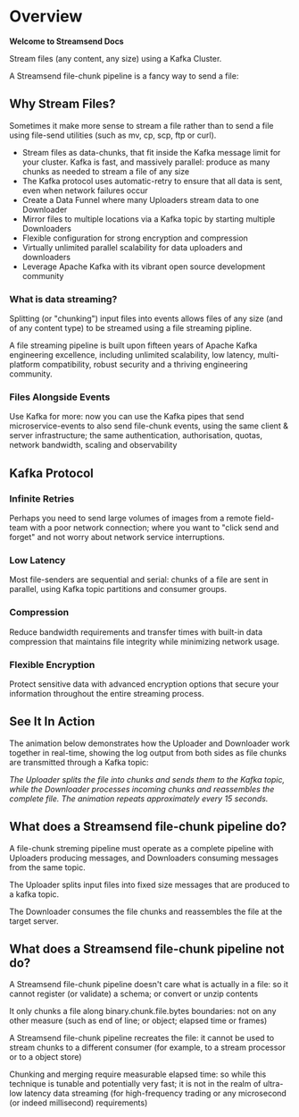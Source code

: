 # Overview

**Welcome to Streamsend Docs**

Stream files (any content, any size) using a Kafka Cluster.

A Streamsend file-chunk pipeline is a fancy way to send a file:

## Why Stream Files?

Sometimes it make more sense to stream a file rather than to send a file using file-send utilities (such as mv, cp, scp, ftp or curl).

- Stream files as data-chunks, that fit inside the Kafka message limit for your cluster. Kafka is fast, and massively parallel: produce as many chunks as needed to stream a file of any size
- The Kafka protocol uses automatic-retry to ensure that all data is sent, even when network failures occur
- Create a Data Funnel where many Uploaders stream data to one Downloader
- Mirror files to multiple locations via a Kafka topic by starting multiple Downloaders
- Flexible configuration for strong encryption and compression
- Virtually unlimited parallel scalability for data uploaders and downloaders
- Leverage Apache Kafka with its vibrant open source development community

### What is data streaming?

Splitting (or "chunking") input files into events allows files of any size (and of any content type) to be streamed using a file streaming pipline.

A file streaming pipeline is built upon fifteen years of Apache Kafka engineering excellence, including unlimited scalability, low latency, multi-platform compatibility, robust security and a thriving engineering community.

### Files Alongside Events

Use Kafka for more: now you can use the Kafka pipes that send microservice-events to also send file-chunk events, using the same client & server infrastructure; the same authentication, authorisation, quotas, network bandwidth, scaling and observability

## Kafka Protocol

### Infinite Retries

Perhaps you need to send large volumes of images from a remote field-team with a poor network connection; where you want to "click send and forget" and not worry about network service interruptions.

### Low Latency

Most file-senders are sequential and serial: chunks of a file are sent in parallel, using Kafka topic partitions and consumer groups.

### Compression

Reduce bandwidth requirements and transfer times with built-in data compression that maintains file integrity while minimizing network usage.

### Flexible Encryption

Protect sensitive data with advanced encryption options that secure your information throughout the entire streaming process.

## See It In Action

The animation below demonstrates how the Uploader and Downloader work together in real-time, showing the log output from both sides as file chunks are transmitted through a Kafka topic:

<div id="streamsend-animation"></div>

*The Uploader splits the file into chunks and sends them to the Kafka topic, while the Downloader processes incoming chunks and reassembles the complete file. The animation repeats approximately every 15 seconds.*

<style>
.streamsend-animation-container {
  font-family: -apple-system, BlinkMacSystemFont, "Segoe UI", Roboto, Helvetica, Arial, sans-serif;
  display: flex;
  flex-direction: column;
  width: 100%;
  max-width: 900px;
  margin: 20px auto;
  background: white;
  border-radius: 8px;
  padding: 15px;
  box-shadow: 0 2px 6px rgba(0,0,0,0.1);
}

.animation-controls {
  text-align: center;
  margin-bottom: 20px;
}

.animation-button {
  background-color: #4285F4;
  color: white;
  border: none;
  padding: 8px 16px;
  border-radius: 4px;
  cursor: pointer;
  font-size: 14px;
}

.animation-button:hover {
  background-color: #3367d6;
}

.log-panels {
  display: flex;
  gap: 20px;
}

.log-panel {
  flex: 1;
  border-radius: 8px;
  padding: 12px;
  height: 280px;
  overflow: auto;
}

.uploader-panel {
  border: 2px solid #4285F4;
  background-color: rgba(66, 133, 244, 0.1);
}

.downloader-panel {
  border: 2px solid #34A853;
  background-color: rgba(52, 168, 83, 0.1);
}

.panel-title {
  font-weight: bold;
  margin-bottom: 10px;
  padding-bottom: 5px;
  border-bottom: 1px solid rgba(0,0,0,0.1);
}

.uploader-title {
  color: #4285F4;
}

.downloader-title {
  color: #34A853;
}

.log-entry {
  font-family: monospace;
  padding: 3px 0;
  font-size: 13px;
  white-space: pre-wrap;
  word-break: break-all;
}

.uploader-log {
  color: #174EA6;
}

.downloader-log {
  color: #0D652D;
}

.connector {
  display: flex;
  flex-direction: column;
  align-items: center;
  justify-content: center;
  padding: 0 10px;
  margin-top: 50px;
}

.kafka-label {
  font-size: 12px;
  color: #5F6368;
  margin-bottom: 10px;
}

.arrow-line {
  height: 100px;
  width: 2px;
  background: repeating-linear-gradient(to bottom, #5F6368 0, #5F6368 5px, transparent 5px, transparent 10px);
}

.arrow-head {
  width: 0;
  height: 0;
  border-left: 6px solid transparent;
  border-right: 6px solid transparent;
  border-top: 8px solid #5F6368;
}

.animation-footer {
  text-align: center;
  font-size: 12px;
  color: #5F6368;
  margin-top: 10px;
}

@media (max-width: 768px) {
  .log-panels {
    flex-direction: column;
  }
  
  .connector {
    display: none;
  }
}
</style>

<script>
// This function creates and manages the Streamsend animation
function initStreamsendAnimation() {
  // Create animation container
  const container = document.createElement('div');
  container.className = 'streamsend-animation-container';
  container.innerHTML = `
    <div class="animation-controls">
      <button id="toggle-animation" class="animation-button">Pause Animation</button>
    </div>
    
    <div class="log-panels">
      <div class="log-panel uploader-panel">
        <div class="panel-title uploader-title">Uploader</div>
        <div id="uploader-logs"></div>
      </div>
      
      <div class="connector">
        <div class="kafka-label">Kafka Topic</div>
        <div class="arrow-line"></div>
        <div class="arrow-head"></div>
      </div>
      
      <div class="log-panel downloader-panel">
        <div class="panel-title downloader-title">Downloader</div>
        <div id="downloader-logs"></div>
      </div>
    </div>
    
    <div class="animation-footer">
      Visualization of file chunks being streamed from Uploader to Downloader through a Kafka topic
    </div>
  `;
  
  // Find the animation placeholder and insert our animation
  const placeholder = document.getElementById('streamsend-animation');
  if (placeholder) {
    placeholder.appendChild(container);
    
    // Animation configuration
    const uploaderLogs = [
      { text: "audioRec_2.2MB.mpg: 2200000 bytes, starting chunking", delay: 300 },
      { text: "audioRec_2.2MB.mpg: (00001 of 00003) chunk uploaded", delay: 800 },
      { text: "audioRec_2.2MB.mpg: (00002 of 00003) chunk uploaded", delay: 1200 },
      { text: "audioRec_2.2MB.mpg: (00003 of 00003) chunk uploaded", delay: 900 },
      { text: "audioRec_2.2MB.mpg: finished 3 chunk uploads", delay: 400 },
      { text: "audioRec_2.2MB.mpg: MD5=4fb8086802ae70fc4eef88666eb96d40", delay: 600 }
    ];

    const downloaderLogs = [
      { text: "audioRec_2.2MB.mpg: (00001 of 00003) downloaded first chunk", delay: 300, requiresUploaderStep: 3 },
      { text: "audioRec_2.2MB.mpg: (00002 of 00003) consumed next chunk (1024000 downloaded)", delay: 1300, requiresUploaderStep: 3 },
      { text: "audioRec_2.2MB.mpg: (00003 of 00003) consumed next chunk (2048000 downloaded)", delay: 1100, requiresUploaderStep: 3 },
      { text: "audioRec_2.2MB.mpg: Merge complete (2200000 bytes)", delay: 800, requiresUploaderStep: 4 },
      { text: "audioRec_2.2MB.mpg: MD5 ok: 4fb8086802ae70fc4eef88666eb96d40", delay: 600, requiresUploaderStep: 5 }
    ];

    // Animation state
    let isRunning = true;
    let timeoutId = null;
    let cycleCount = 0;

    // DOM elements
    const uploaderLogsEl = document.getElementById('uploader-logs');
    const downloaderLogsEl = document.getElementById('downloader-logs');
    const toggleButton = document.getElementById('toggle-animation');

    // Add randomness to timing
    function addJitter(delay) {
      return delay + (Math.random() * 400 - 200);
    }

    // Add a log entry to the specified container
    function addLogEntry(container, text, type) {
      const logEntry = document.createElement('div');
      logEntry.className = `log-entry ${type}-log`;
      logEntry.textContent = text;
      container.appendChild(logEntry);
      container.scrollTop = container.scrollHeight;
    }

    // Reset the animation
    function resetAnimation() {
      uploaderLogsEl.innerHTML = '';
      downloaderLogsEl.innerHTML = '';
      cycleCount++;
      runAnimation(0, 0);
    }

    // Run the animation
    function runAnimation(uploaderStep, downloaderStep) {
      const currentCycle = cycleCount;
      
      if (!isRunning || currentCycle !== cycleCount) return;

      // Handle uploader logs
      if (uploaderStep < uploaderLogs.length) {
        timeoutId = setTimeout(() => {
          if (currentCycle !== cycleCount) return;
          
          addLogEntry(uploaderLogsEl, uploaderLogs[uploaderStep].text, 'uploader');
          
          runAnimation(uploaderStep + 1, downloaderStep);
        }, addJitter(uploaderLogs[uploaderStep].delay));
      }
      
      // Handle downloader logs
      else if (downloaderStep < downloaderLogs.length) {
        const currentDownloaderLog = downloaderLogs[downloaderStep];
        
        if (uploaderStep >= currentDownloaderLog.requiresUploaderStep) {
          timeoutId = setTimeout(() => {
            if (currentCycle !== cycleCount) return;
            
            addLogEntry(downloaderLogsEl, currentDownloaderLog.text, 'downloader');
            
            runAnimation(uploaderStep, downloaderStep + 1);
          }, addJitter(currentDownloaderLog.delay));
        } else {
          runAnimation(uploaderStep, downloaderStep);
        }
      }
      
      // Restart animation after completion and a brief pause
      else if (uploaderStep >= uploaderLogs.length && downloaderStep >= downloaderLogs.length) {
        timeoutId = setTimeout(() => {
          if (currentCycle !== cycleCount) return;
          resetAnimation();
        }, 3000);
      }
    }

    // Toggle animation play/pause
    toggleButton.addEventListener('click', () => {
      isRunning = !isRunning;
      toggleButton.textContent = isRunning ? 'Pause Animation' : 'Start Animation';
      
      if (isRunning) {
        resetAnimation();
      } else if (timeoutId) {
        clearTimeout(timeoutId);
      }
    });

    // Start the animation
    runAnimation(0, 0);
  }
}

// Initialize the animation when the page loads
setTimeout(function() {
  initStreamsendAnimation();
}, 1000);
</script>

## What does a Streamsend file-chunk pipeline do?

A file-chunk streming pipeline must operate as a complete pipeline with Uploaders producing messages, and Downloaders consuming messages from the same topic.

The Uploader splits input files into fixed size messages that are produced to a kafka topic.

The Downloader consumes the file chunks and reassembles the file at the target server.

## What does a Streamsend file-chunk pipeline not do?

A Streamsend file-chunk pipeline doesn't care what is actually in a file: so it cannot register (or validate) a schema; or convert or unzip contents

It only chunks a file along binary.chunk.file.bytes
boundaries: not on any other measure (such as end of line; or object; elapsed time or frames)

A Streamsend file-chunk pipeline recreates the file: it cannot be used to stream chunks to a different consumer (for example, to a stream processor or to a object store)

Chunking and merging require measurable elapsed time: so while this technique is tunable and potentially very fast; it is not in the realm of ultra-low latency data streaming (for high-frequency trading or any microsecond (or indeed millisecond) requirements)
